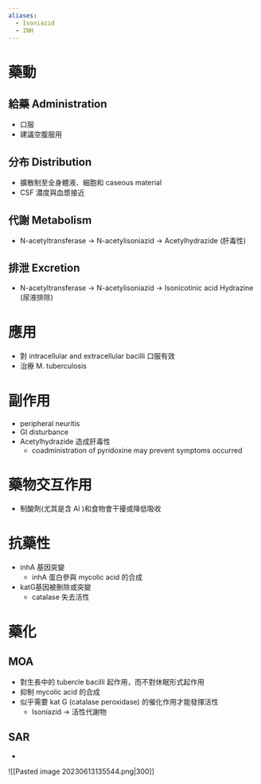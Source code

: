 ```yaml
---
aliases:
  - Isoniazid
  - INH
---
```

# 藥動
## 給藥 Administration
- 口服
- 建議空腹服用
## 分布 Distribution
- 擴散制至全身體液、細胞和 caseous material
- CSF 濃度與血漿接近
## 代謝 Metabolism
- N-acetyltransferase $\rightarrow$ N-acetylisoniazid $\rightarrow$ Acetylhydrazide (肝毒性)
## 排泄 Excretion
- N-acetyltransferase $\rightarrow$ N-acetylisoniazid $\rightarrow$ Isonicotinic acid Hydrazine (尿液排除)
# 應用
- 對 intracellular and extracellular bacilli 口服有效
- 治療 M. tuberculosis
# 副作用
- peripheral neuritis
- GI disturbance
- Acetylhydrazide 造成肝毒性
	- coadministration of pyridoxine may prevent symptoms occurred
# 藥物交互作用
- 制酸劑(尤其是含 Al )和食物會干擾或降低吸收
# 抗藥性
- inhA 基因突變
	- inhA 蛋白參與 mycolic acid 的合成
- katG基因被刪除或突變 
	- catalase 失去活性
# 藥化
## MOA
- 對生長中的 tubercle bacilli 起作用，而不對休眠形式起作用
- 抑制 mycolic acid 的合成
- 似乎需要  kat G (catalase peroxidase) 的催化作用才能發揮活性
	- Isoniazid $\rightarrow$ 活性代謝物
## SAR
- 

![[Pasted image 20230613135544.png|300]]

